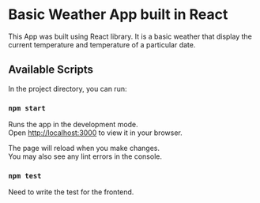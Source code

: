 # Basic Weather App built in React 

This App was built using React library. It is a basic weather that display the current temperature and temperature of a particular date.

## Available Scripts

In the project directory, you can run:

### `npm start`

Runs the app in the development mode.\
Open [http://localhost:3000](http://localhost:3000) to view it in your browser.

The page will reload when you make changes.\
You may also see any lint errors in the console.

### `npm test`

Need to write the test for the frontend.